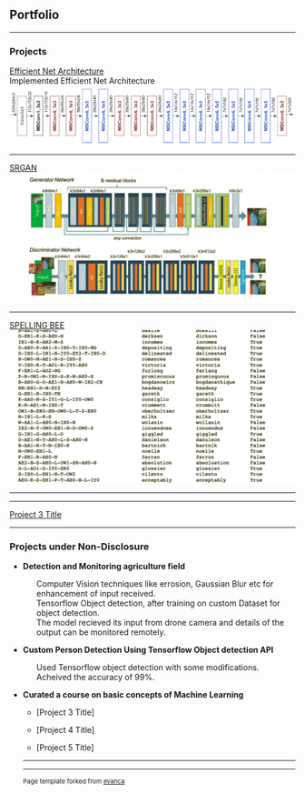 ## Portfolio

---

### Projects

[Efficient Net Architecture](/efficientNet) <br>
Implemented Efficient Net Architecture <br>
<img src="images/efficient/efficient_blocks.png?raw=true"/>

---

[SRGAN](/SRGAN)<br>
<img src="images/SRGAN/architecture.png?raw=true"/>

---
[SPELLING BEE](/SpellingBee)
<img src="images/spelling/main.png?raw=true"/>

------------
<!-- [Project 2 Title](/pdf/sample_presentation.pdf) -->
<!-- <img src="images/dummy_thumbnail.jpg?raw=true"/> -->

---
[Project 3 Title](http://example.com/)
<!-- <img src="images/dummy_thumbnail.jpg?raw=true"/> -->

---

### Projects under Non-Disclosure

- **Detection and Monitoring agriculture field**

    <ul> Computer Vision techniques like errosion, Gaussian Blur etc for enhancement of input received.</ul>
    <ul> Tensorflow Object detection, after training on custom Dataset for object detection. </ul>
    <ul> The model recieved its input from drone camera and details of the output can be monitored remotely. </ul>

- **Custom Person Detection Using Tensorflow Object detection API**

    <ul> Used Tensorflow object detection with some modifications. </ul>
    <ul> Acheived the accuracy of 99%. </ul>

- **Curated a course on basic concepts of Machine Learning**

    <ul>

- [Project 3 Title]
- [Project 4 Title]
- [Project 5 Title]

---




---
<p style="font-size:11px">Page template forked from <a href="https://github.com/evanca/quick-portfolio">evanca</a></p>
<!-- Remove above link if you don't want to attibute -->
